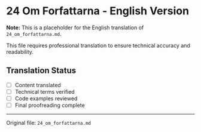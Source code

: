 # 24 Om Forfattarna - English Version

**Note:** This is a placeholder for the English translation of `24_om_forfattarna.md`.

This file requires professional translation to ensure technical accuracy and readability.

## Translation Status
- [ ] Content translated
- [ ] Technical terms verified
- [ ] Code examples reviewed
- [ ] Final proofreading complete

---

Original file: `24_om_forfattarna.md`
